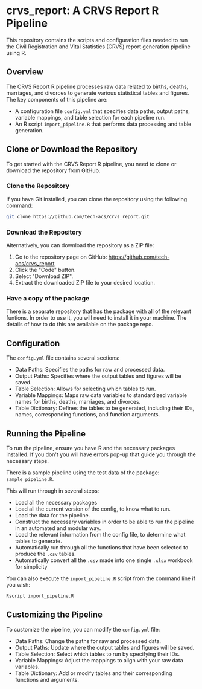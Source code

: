 # crvs_report: A CRVS Report R Pipeline

This repository contains the scripts and configuration files needed to run the Civil Registration and Vital Statistics (CRVS) report generation pipeline using R.

## Overview

The CRVS Report R pipeline processes raw data related to births, deaths, marriages, and divorces to generate various statistical tables and figures.
The key components of this pipeline are:

- A configuration file `config.yml` that specifies data paths, output paths, variable mappings, and table selection for each pipeline run.
- An R script `import_pipeline.R` that performs data processing and table generation.

## Clone or Download the Repository

To get started with the CRVS Report R pipeline, you need to clone or download the repository from GitHub.

### Clone the Repository

If you have Git installed, you can clone the repository using the following command:

```sh
git clone https://github.com/tech-acs/crvs_report.git
```

### Download the Repository

Alternatively, you can download the repository as a ZIP file:

1. Go to the repository page on GitHub: https://github.com/tech-acs/crvs_report
2. Click the "Code" button.
3. Select "Download ZIP".
4. Extract the downloaded ZIP file to your desired location.

### Have a copy of the package

There is a separate repository that has the package with all of the relevant funtions.
In order to use it, you will need to install it in your machine.
The details of how to do this are available on the package repo.

## Configuration

The `config.yml` file contains several sections:

- Data Paths: Specifies the paths for raw and processed data.
- Output Paths: Specifies where the output tables and figures will be saved.
- Table Selection: Allows for selecting which tables to run.
- Variable Mappings: Maps raw data variables to standardized variable names for births, deaths, marriages, and divorces.
- Table Dictionary: Defines the tables to be generated, including their IDs, names, corresponding functions, and function arguments.

## Running the Pipeline

To run the pipeline, ensure you have R and the necessary packages installed.
If you don't you will have errors pop-up that guide you through the necessary steps.

There is a sample pipeline using the test data of the package: `sample_pipeline.R`.

This will run through in several steps:

- Load all the necessary packages
- Load all the current version of the config, to know what to run.
- Load the data for the pipeline.
- Construct the necessary variables in order to be able to run the pipeline in an automated and modular way.
- Load the relevant information from the config file, to determine what tables to generate.
- Automatically run through all the functions that have been selected to produce the `.csv` tables.
- Automatically convert all the `.csv` made into one single `.xlsx` workbook for simplicity

You can also execute the `import_pipeline.R` script from the command line if you wish:

```sh
Rscript import_pipeline.R
```

## Customizing the Pipeline

To customize the pipeline, you can modify the `config.yml` file:

- Data Paths: Change the paths for raw and processed data.
- Output Paths: Update where the output tables and figures will be saved.
- Table Selection: Select which tables to run by specifying their IDs.
- Variable Mappings: Adjust the mappings to align with your raw data variables.
- Table Dictionary: Add or modify tables and their corresponding functions and arguments.
